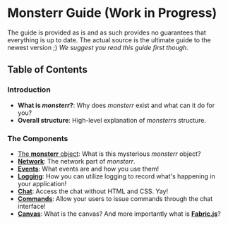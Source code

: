 # Monsterr Guide (Work in Progress)
The guide is provided as is and as such provides no guarantees that everything is up to date. The actual source is the ultimate guide to the newest version ;)
*We suggest you read this guide first though.*

## Table of Contents

### Introduction
- **What is _monsterr_?**:
  Why does *monsterr* exist and what can it do for you?
- **Overall structure**:
  High-level explanation of *monsterr*s structure.

### The Components
- [The **monsterr** object](./monsterr-object.md):
  What is this mysterious *monsterr* object?
- [**Network**](./network.md):
  The network part of *monsterr*.
- [**Events**](./events.md):
  What events are and how you use them!
- [**Logging**](./logging.md):
  How you can utilize logging to record what's happening in your application!
- [**Chat**](./chat.md):
  Access the chat without HTML and CSS. Yay!
- [**Commands**](./commands.md):
  Allow your users to issue commands through the chat interface!
- [**Canvas**](./canvas.md):
  What is the canvas? And more importantly what is [**Fabric.js**](http://fabricjs.com/)?
